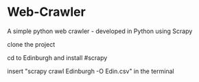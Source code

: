# Web-Crawler
A simple python web crawler - developed in Python using Scrapy


clone the project

cd to Edinburgh and install #scrapy

insert "scrapy crawl Edinburgh -O Edin.csv" in the terminal
